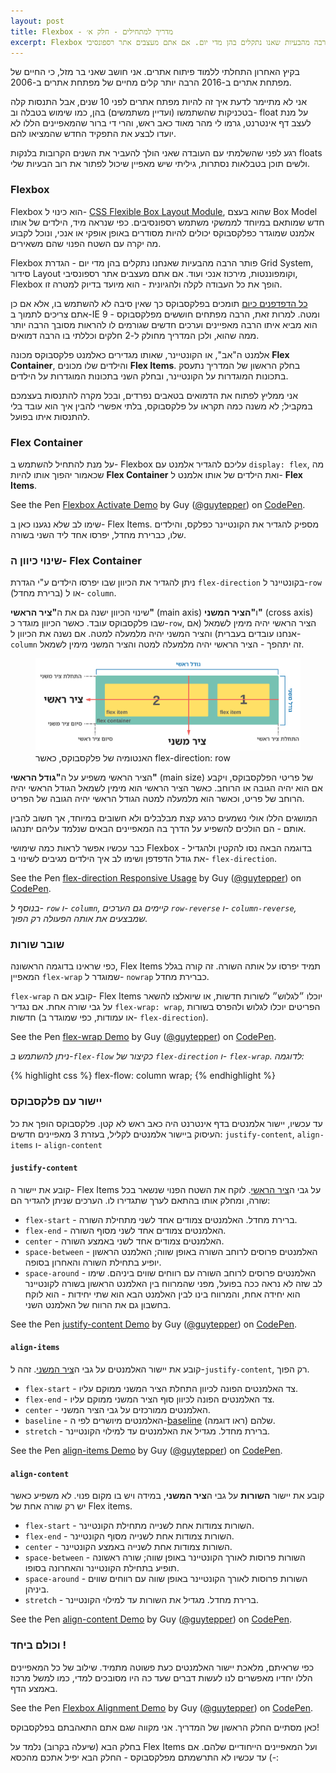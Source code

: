 ```yaml
---
layout: post
title: Flexbox - מדריך למתחילים - חלק א׳
excerpt: Flexbox פותר הרבה מהבעיות שאנו נתקלים בהן מדי יום. אם אתם מעצבים אתר רספונסיבי, Flexbox הופך את כל העבודה לקלה ולהגיונית - הוא מיועד בדיוק למטרה זו.
---
```

בקיץ האחרון התחלתי ללמוד פיתוח אתרים. אני חושב שאני בר מזל, כי החיים של מפתחת אתרים ב-2016 הרבה יותר קלים מחיים של מפתחת אתרים ב-2006.

אני לא מתיימר לדעת איך זה להיות מפתח אתרים לפני 10 שנים, אבל התנסות קלה בטכניקות שהשתמשו (ועדיין משתמשים) בהן, כמו שימוש בטבלה וב- float על מנת לעצב דף אינטרנט, גרמו לי מהר מאוד כאב ראש, והרי די ברור שהמאפיינים הללו לא יועדו לבצע את התפקיד החדש שהמציאו להם.

רגע לפני שהשלמתי עם העובדה שאני הולך להעביר את השנים הקרובות בלנקות floats ולשים תוכן בטבלאות נסתרות, גיליתי שיש מאפיין שיכול לפתור את רוב הבעיות שלי.

### Flexbox

Flexbox הוא כינוי ל- [CSS Flexible Box Layout Module](https://www.w3.org/TR/css-flexbox-1/), שהוא בעצם Box Model חדש שמותאם במיוחד לממשקי משתמש רספונסיבים. כפי שנראה מיד, הילדים של אותו אלמנט שמוגדר כפלקסבוקס יכולים להיות מסודרים באופן אופקי או אנכי, ונוכל לקבוע מה יקרה עם השטח הפנוי שהם משאירים.

Flexbox פותר הרבה מהבעיות שאנחנו נתקלים בהן מדי יום - הגדרת Grid System, סידור Layout וקומפוננטות, מירכוז אנכי ועוד. אם אתם מעצבים אתר רספונסיבי, Flexbox הופך את כל העבודה לקלה ולהגיונית - הוא מיועד בדיוק למטרה זו.

[כל הדפדפנים כיום](http://caniuse.com/#search=flexbox) תומכים בפלקסבוקס כך שאין סיבה לא להשתמש בו, אלא אם כן אתם צריכים לתמוך ב-IE 9 ומטה. למרות זאת, הרבה מפתחים חוששים מפלקסבוקס - הוא מביא איתו הרבה מאפיינים וערכים חדשים שגורמים לו להראות מסובך הרבה יותר ממה שהוא, ולכן המדריך מחולק ל-2 חלקים וכללתי בו הרבה דמואים.

אלמנט ה"אב", או הקונטיינר, שאותו מגדירים כאלמנט פלקסבוקס מכונה **Flex Container**, והילדים שלו מכונים **Flex Items**. בחלק הראשון של המדריך נתעסק בתכונות המוגדרות על הקונטיינר, ובחלק השני בתכונות המוגדרות על הילדים.

אני ממליץ לפתוח את הדמואים בטאבים נפרדים, ובכל מקרה להתנסות בעצמכם במקביל; לא משנה כמה תקראו על פלקסבוקס, בלתי אפשרי להבין איך הוא עובד בלי להתנסות איתו בפועל.

### Flex Container
על מנת להתחיל להשתמש ב- Flexbox עליכם להגדיר אלמנט עם `display: flex`, מה שכאמור יהפוך אותו להיות **Flex Container** ואת הילדים של אותו אלמנט ל- **Flex Items**.

<p data-height="265" data-theme-id="0" data-slug-hash="adEQWq" data-default-tab="result" data-user="guytepper" data-preview="false" class='codepen'>See the Pen <a href='http://codepen.io/guytepper/pen/adEQWq/'>Flexbox Activate Demo</a> by Guy (<a href='http://codepen.io/guytepper'>@guytepper</a>) on <a href='http://codepen.io'>CodePen</a>.</p>
<script async src="//assets.codepen.io/assets/embed/ei.js"></script>

שימו לב שלא נגענו כאן ב- Flex Items. מספיק להגדיר את הקונטיינר כפלקס, והילדים שלו, כברירת מחדל, יפרסו אחד ליד השני בשורה.

### שינוי כיוון ה- Flex Container
ניתן להגדיר את הכיוון שבו יפרסו הילדים ע"י הגדרת `flex-direction` בקונטיינר ל-`row` (ברירת מחדל) או ל- `column`.

<aside class="post__note" id="flexbox-illu">
<p>
שינוי הכיוון ישנה גם את ה<strong id="main-axis" class="anchor-highlight">"ציר הראשי"</strong> (main axis) ו<strong id="cross-axis" class="anchor-highlight">"הציר המשני"</strong> (cross axis) שבו פלקסבוקס עובד. כאשר הכיוון מוגדר כ-<code class="highlighter-rouge">row</code>, הציר הראשי יהיה מימין לשמאל (אם אנחנו עובדים בעברית) והציר המשני יהיה מלמעלה למטה. אם נשנה את הכיוון ל-<code class="highlighter-rouge">column</code> זה יתהפך - הציר הראשי יהיה מלמעלה למטה והציר המשני מימין לשמאל.
</p>
<figure>
<a href="/images/flexbox-illu.svg" target="_blank"><img src="/images/flexbox-illu.svg"></a>
<figcaption>האנטומיה של פלקסבוקס, כאשר flex-direction: row</figcaption>
</figure>

<p>
הציר הראשי משפיע על ה<strong id="main-size" class="anchor-highlight">"גודל הראשי"</strong> (main size) של פריטי הפלקסבוקס, ויקבע אם הוא יהיה הגובה או הרוחב. כאשר הציר הראשי הוא מימין לשמאל הגודל הראשי יהיה הרוחב של פריט, וכאשר הוא מלמעלה למטה הגודל הראשי יהיה הגובה של הפריט.
</p>
<p>
המושגים הללו אולי נשמעים כרגע קצת מבלבלים ולא חשובים במיוחד, אך חשוב להבין אותם - הם הולכים להשפיע על הדרך בה המאפיינים הבאים שנלמד עליהם יתנהגו.
</p>
</aside>

כבר עכשיו אפשר לראות כמה שימושי Flexbox - בדוגמה הבאה נסו להקטין ולהגדיל את גודל הדפדפן ושימו לב איך הילדים מגיבים לשינוי ב- `flex-direction`.

<p data-height="265" data-theme-id="0" data-slug-hash="zrRBXj" data-default-tab="result" data-user="guytepper" class='codepen'>See the Pen <a href='http://codepen.io/guytepper/pen/zrRBXj/'>flex-direction Responsive Usage</a> by Guy (<a href='http://codepen.io/guytepper'>@guytepper</a>) on <a href='http://codepen.io'>CodePen</a>.</p>
<script async src="//assets.codepen.io/assets/embed/ei.js"></script>

*בנוסף ל- `row` ו- `column`, קיימים גם הערכים `row-reverse` ו- `column-reverse`, שמבצעים את אותה הפעולה רק הפוך.*

### שובר שורות
כפי שראינו בדוגמה הראשונה, Flex Items תמיד יפרסו על אותה השורה. זה קורה בגלל המאפיין `flex-wrap` שמוגדר ל- `nowrap` כברירת מחדל.

`flex-wrap` קובע אם ה- Flex Items יוכלו ״לגלוש״ לשורות חדשות, או שיואלצו להשאר על גבי שורה אחת. אם נגדיר `flex-wrap: wrap`, הפריטים יוכלו לגלוש ולהפרס בשורות חדשות (או עמודות, כפי שמוגדר ב- `flex-direction`).

<p data-height="268" data-theme-id="0" data-slug-hash="NxygBx" data-default-tab="result" data-user="guytepper" class='codepen'>See the Pen <a href='http://codepen.io/guytepper/pen/NxygBx/'>flex-wrap Demo</a> by Guy (<a href='http://codepen.io/guytepper'>@guytepper</a>) on <a href='http://codepen.io'>CodePen</a>.</p>
<script async src="//assets.codepen.io/assets/embed/ei.js"></script>

*ניתן להשתמש ב-`flex-flow` כקיצור של `flex-direction` ו- `flex-wrap`. לדוגמה:*

{% highlight css %}
flex-flow: column wrap;
{% endhighlight %}

### יישור עם פלקסבוקס
עד עכשיו, יישור אלמנטים בדף אינטרנט היה כאב ראש לא קטן. פלקסבוקס הופך את כל העיסוק ביישור אלמנטים לקליל, בעזרת 3 מאפיינים חדשים: `justify-content`, `align-items` ו- `align-content`

#### `justify-content`

קובע את יישור ה- Flex Items על גבי ה[ציר הראשי](#main-axis). לוקח את השטח הפנוי שנשאר בכל שורה, ומחלק אותו בהתאם לערך שתגדירו לו. הערכים שניתן להגדיר הם:

* `flex-start` - ברירת מחדל. האלמנטים צמודים אחד לשני מתחילת השורה.
* `flex-end` - האלמנטים צמודים אחד לשני מסוף השורה.
* `center` - האלמנטים צמודים אחד לשני באמצע השורה.
* `space-between` - האלמנטים פרוסים לרוחב השורה באופן שווה; האלמנט הראשון יופיע בתחילת השורה והאחרון בסופה.
* `space-around` - האלמנטים פרוסים לרוחב השורה עם רווחים שווים ביניהם. שימו לב שזה לא נראה ככה בפועל, מפני שהמרווח בין האלמנט הראשון בשורה לקונטיינר הוא יחידה אחת, והמרווח בינו לבין האלמנט הבא הוא שתי יחידות - הוא לוקח בחשבון גם את הרווח של האלמנט השני.

<p data-height="350" data-theme-id="0" data-slug-hash="wMXYgo" data-default-tab="result" data-user="guytepper" class='codepen'>See the Pen <a href='http://codepen.io/guytepper/pen/wMXYgo/'>justify-content Demo</a> by Guy (<a href='http://codepen.io/guytepper'>@guytepper</a>) on <a href='http://codepen.io'>CodePen</a>.</p>
<script async src="//assets.codepen.io/assets/embed/ei.js"></script>

#### `align-items`
קובע את יישור האלמנטים על גבי ה[ציר המשני](#cross-axis). זהה ל-`justify-content`, רק הפוך.

* `flex-start` - צד האלמנטים הפונה לכיוון התחלת הציר המשני ממוקם עליו.
* `flex-end` - צד האלמנטים הפונה לכיוון סוף הציר המשני ממוקם עליו.
* `center` - האלמנטים ממורכזים על גבי הציר המשני.
* `baseline` - האלמנטים מיושרים לפי ה-[baseline](https://en.wikipedia.org/wiki/Baseline_(typography)) שלהם (ראו דוגמה).
* `stretch` - ברירת מחדל. מגדיל את האלמנטים עד למילוי הקונטיינר.

<p data-height="350" data-theme-id="0" data-slug-hash="QyxJEV" data-default-tab="result" data-user="guytepper" class='codepen'>See the Pen <a href='http://codepen.io/guytepper/pen/QyxJEV/'>align-items Demo</a> by Guy (<a href='http://codepen.io/guytepper'>@guytepper</a>) on <a href='http://codepen.io'>CodePen</a>.</p>
<script async src="//assets.codepen.io/assets/embed/ei.js"></script>

#### `align-content`
קובע את יישור **השורות** על גבי ה**ציר המשני**, במידה ויש בו מקום פנוי. לא משפיע כאשר יש רק שורה אחת של Flex items.

* `flex-start` - השורות צמודות אחת לשנייה מתחילת הקונטיינר.
* `flex-end` - השורות צמודות אחת לשנייה מסוף הקונטיינר.
* `center` - השורות צמודות אחת לשנייה באמצע הקונטיינר.
* `space-between` - השורות פרוסות לאורך הקונטיינר באופן שווה; שורה ראשונה תופיע בתחילת הקונטיינר והאחרונה בסופו.
* `space-around` - השורות פרוסות לאורך הקונטיינר באופן שווה עם רווחים שווים ביניהן.
* `stretch` - ברירת מחדל. מגדיל את השורות עד למילוי הקונטיינר.

<p data-height="380" data-theme-id="0" data-slug-hash="rxKQrV" data-default-tab="result" data-user="guytepper" class='codepen'>See the Pen <a href='http://codepen.io/guytepper/pen/rxKQrV/'>align-content Demo</a> by Guy (<a href='http://codepen.io/guytepper'>@guytepper</a>) on <a href='http://codepen.io'>CodePen</a>.</p>
<script async src="//assets.codepen.io/assets/embed/ei.js"></script>

### וכולם ביחד !
כפי שראיתם, מלאכת יישור האלמנטים כעת פשוטה מתמיד. שילוב של כל המאפיינים הללו יחדיו מאפשרים לנו לעשות דברים שעד כה היו מסובכים למדי, כמו למשל מרכוז באמצע הדף.

<p data-height="407" data-theme-id="0" data-slug-hash="rxKQRx" data-default-tab="result" data-user="guytepper" class='codepen'>See the Pen <a href='http://codepen.io/guytepper/pen/rxKQRx/'>Flexbox Alignment Demo</a> by Guy (<a href='http://codepen.io/guytepper'>@guytepper</a>) on <a href='http://codepen.io'>CodePen</a>.</p>
<script async src="//assets.codepen.io/assets/embed/ei.js"></script>

כאן מסתיים החלק הראשון של המדריך. אני מקווה שגם אתם התאהבתם בפלקסבוקס!  

בחלק הבא (שיעלה בקרוב) נלמד על Flex Items ועל המאפיינים הייחודיים שלהם. אם עד עכשיו לא התרשמתם מפלקסבוקס - החלק הבא יפיל אתכם מהכסא (-:
